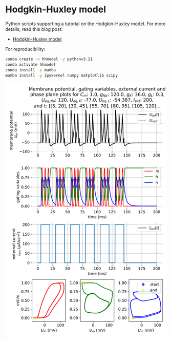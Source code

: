 # Hodgkin-Huxley model

Python scripts supporting a tutorial on the Hodgkin-Huxley model. For more details, read this blog post:

* [Hodgkin-Huxley model](https://www.fabriziomusacchio.com/blog/2024-04-21-hodgkin_huxley_model/)

For reproducibility:

```bash
conda create -n hhmodel -y python=3.11
conda activate hhmodel
conda install -y mamba
mamba install -y ipykernel numpy matplotlib scipy
```

![png](hodgkin_huxley_model_thumb.png)